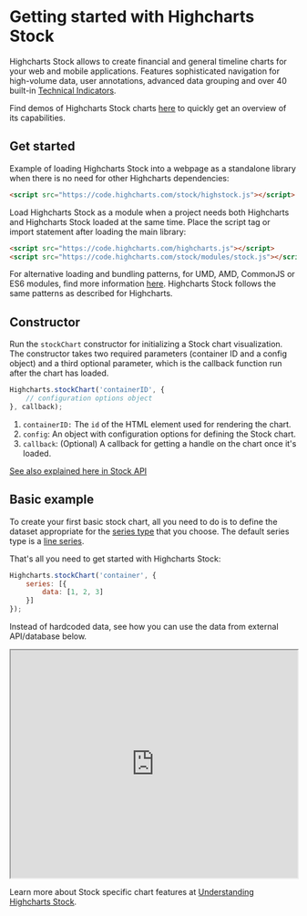 Getting started with Highcharts Stock
===

Highcharts Stock allows to create financial and general timeline charts for your web and mobile applications. Features sophisticated navigation for high-volume data, user annotations, advanced data grouping and over 40 built-in [Technical Indicators](https://www.highcharts.com/docs/stock/technical-indicator-series).

Find demos of Highcharts Stock charts [here](https://highcharts.com/stock/demo) to quickly get an overview of its capabilities.

Get started
-----------

Example of loading Highcharts Stock into a webpage as a standalone library when there is no need for other Highcharts dependencies:

```html
<script src="https://code.highcharts.com/stock/highstock.js"></script>
```
Load Highcharts Stock as a module when a project needs both Highcharts and Highcharts Stock loaded at the same time. Place the script tag or import statement after loading the main library:

```html
<script src="https://code.highcharts.com/highcharts.js"></script>
<script src="https://code.highcharts.com/stock/modules/stock.js"></script>
```
For alternative loading and bundling patterns, for UMD, AMD, CommonJS or ES6 modules, find more information [here](https://github.com/highcharts/highcharts/blob/master/readme.md). Highcharts Stock follows the same patterns as described for Highcharts.

Constructor
-----------

Run the `stockChart` constructor for initializing a Stock chart visualization. The constructor takes two required parameters (container ID and a config object) and a third optional parameter, which is the callback function run after the chart has loaded.

```js
Highcharts.stockChart('containerID', {
    // configuration options object
}, callback);
```

1.  `containerID:` The `id` of the HTML element used for rendering the chart.
2.  `config`: An object with configuration options for defining the Stock chart.
3.  `callback`: (Optional) A callback for getting a handle on the chart once it's loaded.

[See also explained here in Stock API](https://api.highcharts.com/class-reference/Highcharts.StockChart)

Basic example
--------------

To create your first basic stock chart, all you need to do is to define the dataset appropriate for the [series type](https://api.highcharts.com/highstock/series) that you choose. The default series type is a [line series](https://api.highcharts.com/highstock/series.line).

That's all you need to get started with Highcharts Stock:

```js
Highcharts.stockChart('container', {
    series: [{
        data: [1, 2, 3]
    }]
});
```

Instead of hardcoded data, see how you can use the data from external API/database below.

<iframe src="https://www.highcharts.com/samples/embed/stock/demo/basic-line" width="100%" height="400" allow="fullscreen"></iframe>


<br />

Learn more about Stock specific chart features at [Understanding Highcharts Stock](https://www.highcharts.com/docs/stock/understanding-highcharts-stock).
